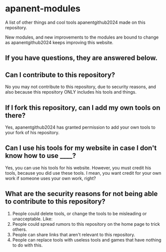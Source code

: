 # apanent-modules
A list of other things and cool tools apanentgithub2024 made on this repository.

New modules, and new improvements to the modules are bound to change as apanentgithub2024 keeps improving this website.

If you have questions, they are answered below.
------
## Can I contribute to this repository?
No you may not contribute to this repository, due to security reasons, and also because this repository ONLY includes his tools and things.

## If I fork this repository, can I add my own tools on there?
Yes, apanentgithub2024 has granted permission to add your own tools to your fork of his repository.

## Can I use his tools for my website in case I don't know how to use ____?
Yes, you can use his tools for his website. However, you must credit his tools, because you did use these tools. I mean, you want credit for your own work if someone uses your own work, right?

## What are the security reasons for not being able to contribute to this repository?
1. People could delete tools, or change the tools to be misleading or unacceptable. Like:
2. People could spread rumors to this repository on the home page to trick others.
3. People can share links that aren't relevant to this repository.
4. People can replace tools with useless tools and games that have nothing to do with this.
